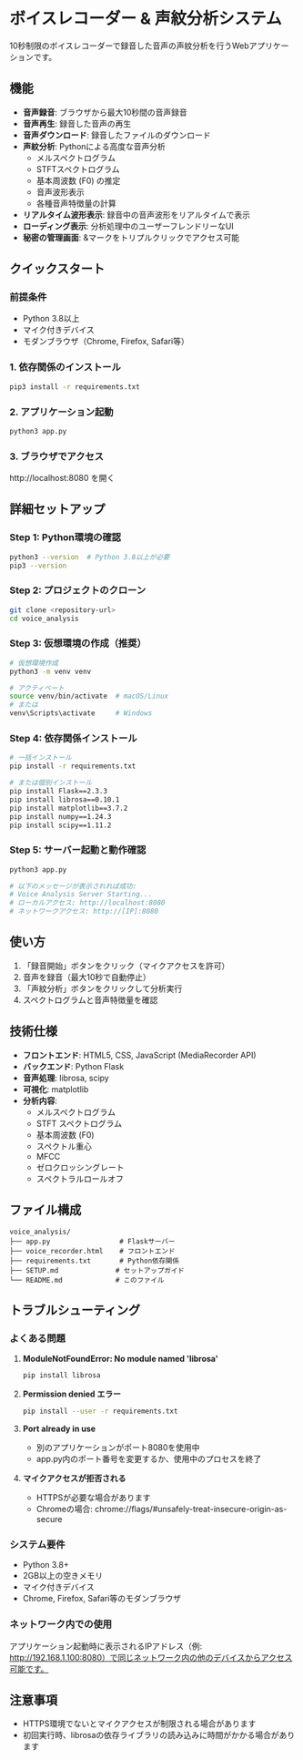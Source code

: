 # ボイスレコーダー & 声紋分析システム

10秒制限のボイスレコーダーで録音した音声の声紋分析を行うWebアプリケーションです。

## 機能

- **音声録音**: ブラウザから最大10秒間の音声録音
- **音声再生**: 録音した音声の再生
- **音声ダウンロード**: 録音したファイルのダウンロード
- **声紋分析**: Pythonによる高度な音声分析
  - メルスペクトログラム
  - STFTスペクトログラム
  - 基本周波数 (F0) の推定
  - 音声波形表示
  - 各種音声特徴量の計算
- **リアルタイム波形表示**: 録音中の音声波形をリアルタイムで表示
- **ローディング表示**: 分析処理中のユーザーフレンドリーなUI
- **秘密の管理画面**: &マークをトリプルクリックでアクセス可能

## クイックスタート

### 前提条件
- Python 3.8以上
- マイク付きデバイス
- モダンブラウザ（Chrome, Firefox, Safari等）

### 1. 依存関係のインストール
```bash
pip3 install -r requirements.txt
```

### 2. アプリケーション起動
```bash
python3 app.py
```

### 3. ブラウザでアクセス
http://localhost:8080 を開く

## 詳細セットアップ

### Step 1: Python環境の確認
```bash
python3 --version  # Python 3.8以上が必要
pip3 --version
```

### Step 2: プロジェクトのクローン
```bash
git clone <repository-url>
cd voice_analysis
```

### Step 3: 仮想環境の作成（推奨）
```bash
# 仮想環境作成
python3 -m venv venv

# アクティベート
source venv/bin/activate  # macOS/Linux
# または
venv\Scripts\activate     # Windows
```

### Step 4: 依存関係インストール
```bash
# 一括インストール
pip install -r requirements.txt

# または個別インストール
pip install Flask==2.3.3
pip install librosa==0.10.1
pip install matplotlib==3.7.2
pip install numpy==1.24.3
pip install scipy==1.11.2
```

### Step 5: サーバー起動と動作確認
```bash
python3 app.py

# 以下のメッセージが表示されれば成功:
# Voice Analysis Server Starting...
# ローカルアクセス: http://localhost:8080
# ネットワークアクセス: http://[IP]:8080
```

## 使い方

1. 「録音開始」ボタンをクリック（マイクアクセスを許可）
2. 音声を録音（最大10秒で自動停止）
3. 「声紋分析」ボタンをクリックして分析実行
4. スペクトログラムと音声特徴量を確認

## 技術仕様

- **フロントエンド**: HTML5, CSS, JavaScript (MediaRecorder API)
- **バックエンド**: Python Flask
- **音声処理**: librosa, scipy
- **可視化**: matplotlib
- **分析内容**:
  - メルスペクトログラム
  - STFT スペクトログラム
  - 基本周波数 (F0)
  - スペクトル重心
  - MFCC
  - ゼロクロッシングレート
  - スペクトラルロールオフ

## ファイル構成

```
voice_analysis/
├── app.py                 # Flaskサーバー
├── voice_recorder.html    # フロントエンド
├── requirements.txt       # Python依存関係
├── SETUP.md              # セットアップガイド
└── README.md             # このファイル
```

## トラブルシューティング

### よくある問題

1. **ModuleNotFoundError: No module named 'librosa'**
   ```bash
   pip install librosa
   ```

2. **Permission denied エラー**
   ```bash
   pip install --user -r requirements.txt
   ```

3. **Port already in use**
   - 別のアプリケーションがポート8080を使用中
   - app.py内のポート番号を変更するか、使用中のプロセスを終了

4. **マイクアクセスが拒否される**
   - HTTPSが必要な場合があります
   - Chromeの場合: chrome://flags/#unsafely-treat-insecure-origin-as-secure

### システム要件
- Python 3.8+
- 2GB以上の空きメモリ
- マイク付きデバイス
- Chrome, Firefox, Safari等のモダンブラウザ

### ネットワーク内での使用
アプリケーション起動時に表示されるIPアドレス（例: http://192.168.1.100:8080）で同じネットワーク内の他のデバイスからアクセス可能です。

## 注意事項

- HTTPS環境でないとマイクアクセスが制限される場合があります
- 初回実行時、librosaの依存ライブラリの読み込みに時間がかかる場合があります